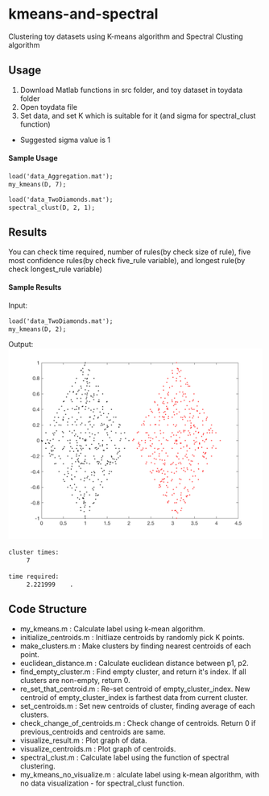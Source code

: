 # kmeans-and-spectral
Clustering toy datasets using K-means algorithm and Spectral Clusting algorithm

## Usage
  1. Download Matlab functions in src folder, and toy dataset in toydata folder
  1. Open toydata file
  1. Set data, and set K which is suitable for it (and sigma for spectral_clust function)
- Suggested sigma value is 1
  
#### Sample Usage
```
load('data_Aggregation.mat');
my_kmeans(D, 7);
```
```
load('data_TwoDiamonds.mat');
spectral_clust(D, 2, 1);
```

## Results
You can check time required, number of rules(by check size of rule), five most confidence rules(by check five_rule variable), and longest rule(by check longest_rule variable)

#### Sample Results
Input:
```
load('data_TwoDiamonds.mat');
my_kmeans(D, 2);
```
Output:
![Alt Text](https://github.com/PJunhyuk/kmeans-and-spectral/blob/master/img/sample_result_1.png)
```
cluster times: 
     7

time required: 
     2.221999    .
```

## Code Structure
-	my_kmeans.m : Calculate label using k-mean algorithm.
- initialize_centroids.m : Initliaze centroids by randomly pick K points.
- make_clusters.m : Make clusters by finding nearest centroids of each point.
- euclidean_distance.m : Calculate euclidean distance between p1, p2.
- find_empty_cluster.m : Find empty cluster, and return it's index. If all clusters are non-empty, return 0.
- re_set_that_centroid.m : Re-set centroid of empty_cluster_index. New centroid of empty_cluster_index is farthest data from current cluster.
- set_centroids.m : Set new centroids of cluster, finding average of each clusters.
- check_change_of_centroids.m : Check change of centroids. Return 0 if previous_centroids and centroids are same.
- visualize_result.m : Plot graph of data.
- visualize_centroids.m : Plot graph of centroids.
- spectral_clust.m : Calculate label using the function of spectral clustering.
- my_kmeans_no_visualize.m : alculate label using k-mean algorithm, with no data visualization - for spectral_clust function.
